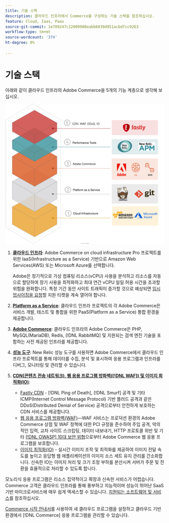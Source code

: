 ```yaml
---
title: 기술 스택
description: 클라우드 인프라에서 Commerce을 구성하는 기술 스택을 참조하십시오.
feature: Cloud, Iaas, Paas
source-git-commit: 1e789247c12009908eabb6039d951acbdfcc9263
workflow-type: tm+mt
source-wordcount: '374'
ht-degree: 0%

---
```


# 기술 스택

아래와 같이 클라우드 인프라의 Adobe Commerce을 5개의 기능 계층으로 생각해 보십시오.

![클라우드 스택](../../assets/CloudStack.svg)

1. [**클라우드 인프라**](pro-architecture.md): Adobe Commerce on cloud infrastructure Pro 프로젝트를 위한 IaaS(Infrastructure as a Service) 기반으로 Amazon Web Services(AWS) 또는 Microsoft Azure를 선택합니다.

   Adobe은 정기적으로 가상 컴퓨팅 리소스(vCPU) 사용을 분석하고 리소스를 자동으로 할당하여 장기 사용을 최적화하고 최대 연간 vCPU 일일 허용 시간을 초과할 위험을 완화합니다. 특정 기간 동안 사이트 트래픽이 증가할 것으로 예상되면 [임시 업사이징을 요청](https://experienceleague.adobe.com/docs/commerce-knowledge-base/kb/how-to/how-to-request-temporary-magento-upsize.html?lang=ko)할 지원 티켓을 계속 열어야 합니다.

1. [**Platform as a Service**](cloud-architecture.md): 클라우드 인프라 프로젝트의 각 Adobe Commerce은 서비스 개발, 테스트 및 통합을 위한 PaaS(Platform as a Service) 통합 환경을 제공합니다.
1. [**Adobe Commerce**](../project/overview.md): 클라우드 인프라의 Adobe Commerce은 PHP, MySQL(MariaDB), Redis, [!DNL RabbitMQ] 및 지원되는 검색 엔진 기술을 포함하는 사전 제공된 인프라를 제공합니다.
1. [**성능 도구**](../monitor/new-relic-service.md): New Relic 성능 도구를 사용하면 Adobe Commerce에서 클라우드 인프라 프로젝트를 통해 데이터를 수집, 분석 및 표시하여 응용 프로그램과 인프라를 디버그, 모니터링 및 관리할 수 있습니다.
1. [**CDN(콘텐츠 전송 네트워크), 웹 응용 프로그램 방화벽([!DNL WAF]) 및 이미지 최적화(IO)**](../cdn/fastly.md):

   * [Fastly CDN](../cdn/fastly.md#ddos-protection) - [!DNL Ping of Death], [!DNL Smurf] 공격 및 기타 ICMP(Internet Control Message Protocol) 기반 플러드 공격과 같은 DDoS(Distributed Denial of Service) 공격으로부터 안전하게 보호하는 CDN 서비스를 제공합니다.
   * [웹 응용 프로그램 방화벽(WAF)](../cdn/fastly-waf-service.md)—WAF 서비스는 프로덕션 환경의 Adobe Commerce 상점 및 WAF 정책에 대한 PCI 규정을 준수하여 주입 공격, 악의적인 입력, 교차 사이트 스크립팅, 데이터 내보내기, HTTP 프로토콜 위반 및 기타 [[!DNL OWASP] 10대 보안 위협](https://owasp.org/www-project-top-ten/)으로부터 Adobe Commerce 웹 응용 프로그램을 보호합니다.
   * [이미지 최적화(IO)](../cdn/fastly-image-optimization.md) - 실시간 이미지 조작 및 최적화를 제공하여 이미지 전달 속도를 높이고 응답형 웹 애플리케이션의 이미지 소스 세트 유지 관리를 간소화합니다. 신속한 IO는 이미지 처리 및 크기 조정 부하를 분산시켜 서버가 주문 및 전환을 효율적으로 처리할 수 있도록 합니다.

모노리식 응용 프로그램은 리소스 집약적이고 확장과 신속한 서비스가 어렵습니다. Commerce 고객은 클라우드 인프라를 통해 풍부하고 지능적이며 성능이 뛰어난 SaaS 기반 마이크로서비스에 매우 쉽게 액세스할 수 있습니다. [지원되는 소프트웨어 및 서비스](cloud-architecture.md#supported-software-and-services)를 참조하십시오.

[Commerce 시작 안내서](../../get-started/overview.md)를 사용하여 새 클라우드 프로그램을 설정하고 클라우드 기반 환경에서 [!DNL Commerce] 응용 프로그램을 관리할 수 있습니다.
